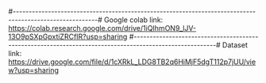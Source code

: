 #--------------------------------------------------------------------------------------------------------#
Google colab link: https://colab.research.google.com/drive/1iQIhmON9_lJV-13O9pSXpGpxtiZRCfIR?usp=sharing
#--------------------------------------------------------------------------------------------------------#
Dataset link: https://drive.google.com/file/d/1cXRkL_LDG8TB2q6HiMjF5dgT112p7jUU/view?usp=sharing
